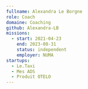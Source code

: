 ```yaml
---
fullname: Alexandra Le Borgne
role: Coach
domaine: Coaching
github: Alexandra-LB
missions:
  - start: 2021-04-23
    end: 2023-08-31
    status: independent
    employer: NUMA
startups:
  - Le.Taxi
  - Mes ADS
  - Produit OTELO
---
```


